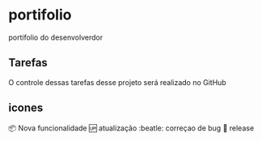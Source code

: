 # portifolio
portifolio do desenvolverdor

## Tarefas

O controle dessas tarefas desse projeto será realizado no GitHub

## icones

:package: Nova funcionalidade
:up: atualização
:beatle: correçao de bug
:checkered_flag: release